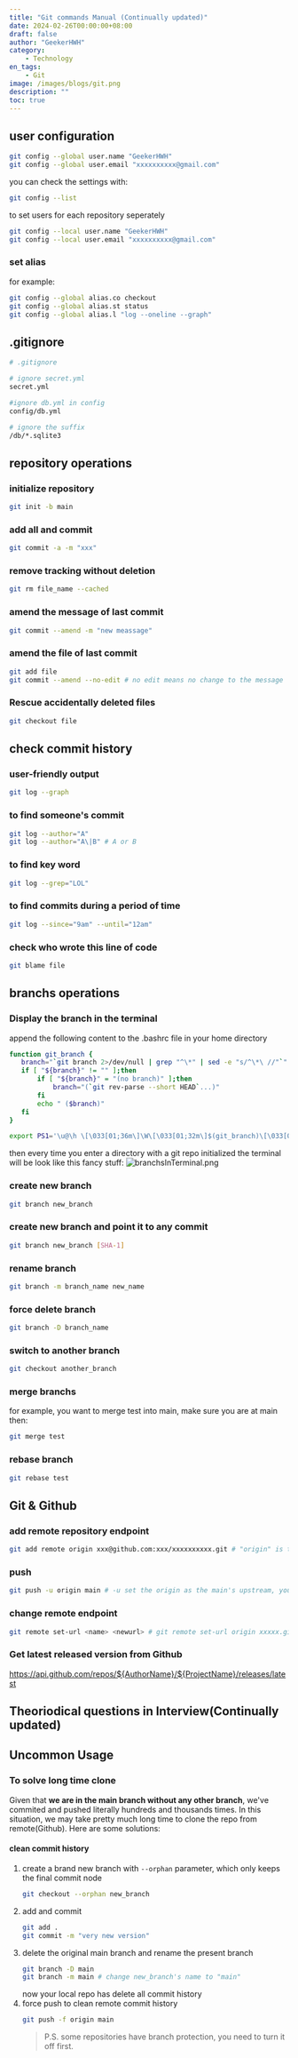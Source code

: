 ```yaml
---
title: "Git commands Manual (Continually updated)"
date: 2024-02-26T00:00:00+08:00
draft: false
author: "GeekerHWH"
category:
    - Technology
en_tags:
    - Git
image: /images/blogs/git.png
description: ""
toc: true
---
```


## user configuration
```bash
git config --global user.name "GeekerHWH"
git config --global user.email "xxxxxxxxxx@gmail.com"
```
you can check the settings with:
```bash
git config --list
```
to set users for each repository seperately
```bash
git config --local user.name "GeekerHWH"
git config --local user.email "xxxxxxxxxx@gmail.com"
```
### set alias
for example:
```bash
git config --global alias.co checkout
git config --global alias.st status
git config --global alias.l "log --oneline --graph"
```

## .gitignore
```bash
# .gitignore

# ignore secret.yml
secret.yml

#ignore db.yml in config
config/db.yml

# ignore the suffix
/db/*.sqlite3
```

## repository operations
### initialize repository
```bash
git init -b main
```

### add all and commit
```bash
git commit -a -m "xxx"
```

### remove tracking without deletion
```bash
git rm file_name --cached
```

### amend the message of last commit
```bash
git commit --amend -m "new meassage"
```

### amend the file of last commit
```bash
git add file
git commit --amend --no-edit # no edit means no change to the message
```

### Rescue accidentally deleted files
```bash
git checkout file
```

## check commit history
### user-friendly output
```bash
git log --graph
```
### to find someone's commit
```bash
git log --author="A"
git log --author="A\|B" # A or B
```
### to find key word
```bash
git log --grep="LOL"
```
### to find commits during a period of time
```bash
git log --since="9am" --until="12am"
```
### check who wrote this line of code
```bash
git blame file
```

## branchs operations
### Display the branch in the terminal
append the following content to the .bashrc file in your home directory
```bash
function git_branch {
   branch="`git branch 2>/dev/null | grep "^\*" | sed -e "s/^\*\ //"`"
   if [ "${branch}" != "" ];then
       if [ "${branch}" = "(no branch)" ];then
           branch="(`git rev-parse --short HEAD`...)"
       fi
       echo " ($branch)"
   fi
}

export PS1='\u@\h \[\033[01;36m\]\W\[\033[01;32m\]$(git_branch)\[\033[00m\] \$ ' 
```
then every time you enter a directory with a git repo initialized the terminal will be look like this fancy stuff: 
![branchsInTerminal.png](/imagesInBlogs/GitManual/branchsInTerminal.png)

### create new branch
```bash
git branch new_branch
```
### create new branch and point it to any commit
```bash
git branch new_branch [SHA-1]
```
### rename branch
```bash
git branch -m branch_name new_name
```
### force delete branch
```bash
git branch -D branch_name
```
### switch to another branch
```bash
git checkout another_branch
```
### merge branchs
for example, you want to merge test into main, make sure you are at main then:
```bash
git merge test
```
### rebase branch
```bash
git rebase test
```


## Git & Github
### add remote repository endpoint
```bash
git add remote origin xxx@github.com:xxx/xxxxxxxxxx.git # "origin" is the name of this endpoint
```
### push
```bash
git push -u origin main # -u set the origin as the main's upstream, you can use git push to do the same thing next time
```
### change remote endpoint
```bash
git remote set-url <name> <newurl> # git remote set-url origin xxxxx.git
```
### Get latest released version from Github
https://api.github.com/repos/${AuthorName}/${ProjectName}/releases/latest


## Theoriodical questions in Interview(Continually updated)

## Uncommon Usage
### To solve long time clone
Given that **we are in the main branch without any other branch**, we've commited and pushed literally
hundreds and thousands times. In this situation, we may take pretty much long time to
clone the repo from remote(Github). Here are some solutions:

#### clean commit history
1. create a brand new branch with `--orphan` parameter, which only keeps the final commit node
    ```bash
    git checkout --orphan new_branch
    ```
2. add and commit
    ```bash
    git add .
    git commit -m "very new version"
    ```
3. delete the original main branch and rename the present branch
    ```bash
    git branch -D main
    git branch -m main # change new_branch's name to "main"
    ```
    now your local repo has delete all commit history
4. force push to clean remote commit history
    ```bash
    git push -f origin main
    ```
    > P.S. some repositories have branch protection, you need to turn it off first.